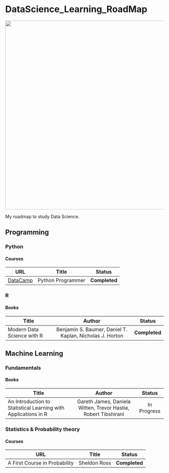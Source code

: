 # DataScience_Learning_RoadMap

<p align="center"> 
<img src="https://www.simplilearn.com/ice9/free_resources_article_thumb/Data-Science-vs.-Big-Data-vs.jpg" width="600">
</p>

My roadmap to study Data Science.

## Programming
### Python
#### Courses
| URL | Title | Status |
| :---: | --- | :---: |
| [DataCamp](https://www.datacamp.com/tracks/python-programmer) | Python Programmer | **Completed** |

### R
#### Books
| Title | Author | Status |
| --- | :---: | :---: |
| Modern Data Science with R | Benjamin S. Baumer, Daniel T. Kaplan, Nicholas J. Horton | **Completed** |

## Machine Learning
### Fundamentals
#### Books
| Title | Author | Status |
| --- | :---: | :---: |
| An Introduction to Statistical Learning with Applications in R | Gareth James, Daniela Witten, Trevor Hastie, Robert Tibshirani | In Progress|

### Statistics & Probability theory
#### Courses
| URL | Title | Status |
| :---: | --- | :---: |
| A First Course in Probability| Sheldon Ross| **Completed** |